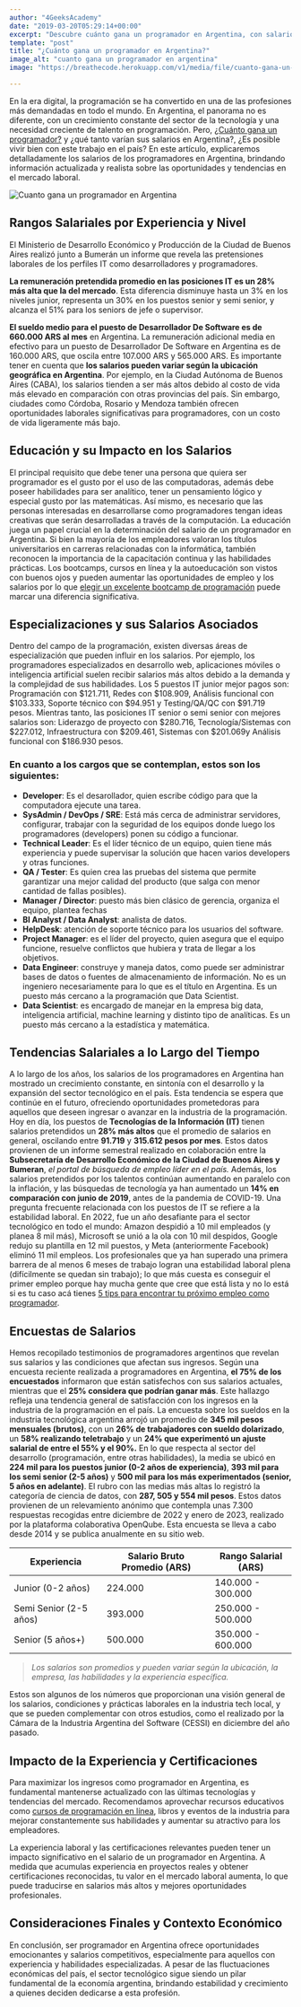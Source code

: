 ```yaml
---
author: "4GeeksAcademy"
date: "2019-03-20T05:29:14+00:00"
excerpt: "Descubre cuánto gana un programador en Argentina, con salarios promedio de 660.000 ARS y un crecimiento constante en el sector tecnológico. Conoce las tendencias y oportunidades en el mercado laboral de programación."
template: "post" 
title: "¿Cuánto gana un programador en Argentina?"
image_alt: "cuanto gana un programador en argentina"
image: "https://breathecode.herokuapp.com/v1/media/file/cuanto-gana-un-programador-jpg"

---
```


En la era digital, la programación se ha convertido en una de las profesiones más demandadas en todo el mundo. En Argentina, el panorama no es diferente, con un crecimiento constante del sector de la tecnología y una necesidad creciente de talento en programación. Pero, [¿Cuánto gana un programador?](https://4geeksacademy.com/es/cuanto-gana-un-programador/cuanto-gana-un-programador) y ¿qué tanto varían sus salarios en Argentina?, ¿Es posible vivir bien con este trabajo en el país? En este artículo, explicaremos detalladamente los salarios de los programadores en Argentina, brindando información actualizada y realista sobre las oportunidades y tendencias en el mercado laboral.

![Cuanto gana un programador en Argentina](https://breathecode.herokuapp.com/v1/media/file/argentina-background-post-jpg?width=400 "Cuanto gana un programador en Argentina")

## Rangos Salariales por Experiencia y Nivel
El Ministerio de Desarrollo Económico y Producción de la Ciudad de Buenos Aires realizó junto a Bumerán un informe que revela las pretensiones laborales de los perfiles IT como desarrolladores y programadores.

**La remuneración pretendida promedio en las posiciones IT es un 28% más alta que la del mercado**. 
Esta diferencia disminuye hasta un 3% en los niveles junior, representa un 30% en los puestos senior y semi senior, y alcanza el 51% para los seniors de jefe o supervisor.

**El sueldo medio para el puesto de Desarrollador De Software es de 660.000 ARS al mes** en Argentina. La remuneración adicional media en efectivo para un puesto de Desarrollador De Software en Argentina es de 160.000 ARS, que oscila entre 107.000 ARS y 565.000 ARS.
Es importante tener en cuenta que **los salarios pueden variar según la ubicación geográfica en Argentina**. Por ejemplo, en la Ciudad Autónoma de Buenos Aires (CABA), los salarios tienden a ser más altos debido al costo de vida más elevado en comparación con otras provincias del país. Sin embargo, ciudades como Córdoba, Rosario y Mendoza también ofrecen oportunidades laborales significativas para programadores, con un costo de vida ligeramente más bajo.
 
## Educación y su Impacto en los Salarios
El principal requisito que debe tener una persona que quiera ser programador es el gusto por el uso de las computadoras, además debe poseer habilidades para ser analítico, tener un pensamiento lógico y especial gusto por las matemáticas. Así mismo, es necesario que las personas interesadas en desarrollarse como programadores tengan ideas creativas que serán desarrolladas a través de la computación.
La educación juega un papel crucial en la determinación del salario de un programador en Argentina. Si bien la mayoría de los empleadores valoran los títulos universitarios en carreras relacionadas con la informática, también reconocen la importancia de la capacitación continua y las habilidades prácticas. Los bootcamps, cursos en línea y la autoeducación son vistos con buenos ojos y pueden aumentar las oportunidades de empleo y los salarios por lo que [elegir un excelente bootcamp de programación](https://4geeksacademy.com/es/bootcamp-de-programacion/bootcamp-de-programacion) puede marcar una diferencia significativa.
 
 
## Especializaciones y sus Salarios Asociados
Dentro del campo de la programación, existen diversas áreas de especialización que pueden influir en los salarios. Por ejemplo, los programadores especializados en desarrollo web, aplicaciones móviles o inteligencia artificial suelen recibir salarios más altos debido a la demanda y la complejidad de sus habilidades.
Los 5 puestos IT junior mejor pagos son: Programación con $121.711, Redes con $108.909, Análisis funcional con $103.333, Soporte técnico con $94.951 y Testing/QA/QC con $91.719 pesos.
Mientras tanto, las posiciones IT senior o semi senior con mejores salarios son: Liderazgo de proyecto con $280.716, Tecnología/Sistemas con $227.012, Infraestructura con $209.461, Sistemas con $201.069y Análisis funcional con $186.930 pesos.
 
### En cuanto a los cargos que se contemplan, estos son los siguientes:

- **Developer**: Es el desarollador, quien escribe código para que la computadora ejecute una tarea.
- **SysAdmin / DevOps / SRE**: Está más cerca de administrar servidores, configurar, trabajar con la seguridad de los equipos donde luego los programadores (developers) ponen su código a funcionar.
- **Technical Leader**: Es el líder técnico de un equipo, quien tiene más experiencia y puede supervisar la solución que hacen varios developers y otras funciones.
- **QA / Tester**: Es quien crea las pruebas del sistema que permite garantizar una mejor calidad del producto (que salga con menor cantidad de fallas posibles).
- **Manager / Director**: puesto más bien clásico de gerencia, organiza el equipo, plantea fechas 
- **BI Analyst / Data Analyst**: analista de datos.
- **HelpDesk**: atención de soporte técnico para los usuarios del software.
- **Project Manager**: es el líder del proyecto, quien asegura que el equipo funcione, resuelve conflictos que hubiera y trata de llegar a los objetivos.
- **Data Engineer**: construye y maneja datos, como puede ser administrar bases de datos o fuentes de almacenamiento de información. No es un ingeniero necesariamente para lo que es el título en Argentina. Es un puesto más cercano a la programación que Data Scientist.
- **Data Scientist**: es encargado de manejar en la empresa big data, inteligencia artificial, machine learning y distinto tipo de analíticas. Es un puesto más cercano a la estadística y matemática.
 
## Tendencias Salariales a lo Largo del Tiempo

A lo largo de los años, los salarios de los programadores en Argentina han mostrado un crecimiento constante, en sintonía con el desarrollo y la expansión del sector tecnológico en el país. Esta tendencia se espera que continúe en el futuro, ofreciendo oportunidades prometedoras para aquellos que deseen ingresar o avanzar en la industria de la programación.
Hoy en día, los puestos de **Tecnologías de la Información (IT)** tienen salarios pretendidos un **28% más altos** que el promedio de salarios en general, oscilando entre **91.719** y **315.612 pesos por mes**. Estos datos provienen de un informe semestral realizado en colaboración entre la **Subsecretaría de Desarrollo Económico de la Ciudad de Buenos Aires y Bumeran**, *el portal de búsqueda de empleo líder en el país.*
Además, los salarios pretendidos por los talentos continúan aumentando en paralelo con la inflación, y las búsquedas de tecnología ya han aumentado un **14% en comparación con junio de 2019**, antes de la pandemia de COVID-19.
Una pregunta frecuente relacionada con los puestos de IT se refiere a la estabilidad laboral. En 2022, fue un año desafiante para el sector tecnológico en todo el mundo: Amazon despidió a 10 mil empleados (y planea 8 mil más), Microsoft se unió a la ola con 10 mil despidos, Google redujo su plantilla en 12 mil puestos, y Meta (anteriormente Facebook) eliminó 11 mil empleos.
Los profesionales que ya han superado una primera barrera de al menos 6 meses de trabajo logran una estabilidad laboral plena (difícilmente se quedan sin trabajo); lo que más cuesta es conseguir el primer empleo porque hay mucha gente que cree que está lista y no lo está si es tu caso acá tienes [5 tips para encontrar tu próximo empleo como programador](https://4geeksacademy.com/es/cuanto-gana-un-programador/tips-para-encontrar-trabajo).
 
## Encuestas de Salarios
Hemos recopilado testimonios de programadores argentinos que revelan sus salarios y las condiciones que afectan sus ingresos. Según una encuesta reciente realizada a programadores en Argentina, **el 75% de los encuestados** informaron que están satisfechos con sus salarios actuales, mientras que el **25% considera que podrían ganar más**. Este hallazgo refleja una tendencia general de satisfacción con los ingresos en la industria de la programación en el país.
La encuesta sobre los sueldos en la industria tecnológica argentina arrojó un promedio de **345 mil pesos mensuales (brutos)**, con un **26% de trabajadores con sueldo dolarizado**, un **58% realizando teletrabajo** y un **24% que experimentó un ajuste salarial de entre el 55% y el 90%.**
En lo que respecta al sector del desarrollo (programación, entre otras habilidades), la media se ubicó en **224 mil para los puestos junior (0-2 años de experiencia)**, **393 mil para los semi senior (2-5 años)** y **500 mil para los más experimentados (senior, 5 años en adelante)**. El rubro con las medias más altas lo registró la categoría de ciencia de datos, con **287, 505 y 554 mil pesos**.
Estos datos provienen de un relevamiento anónimo que contempla unas 7.300 respuestas recogidas entre diciembre de 2022 y enero de 2023, realizado por la plataforma colaborativa OpenQube. Esta encuesta se lleva a cabo desde 2014 y se publica anualmente en su sitio web.


| Experiencia | Salario Bruto Promedio (ARS) | Rango Salarial (ARS) |
|---|---|---|
| Junior (0-2 años) | 224.000 | 140.000 - 300.000 |
| Semi Senior (2-5 años) | 393.000 | 250.000 - 500.000 |
| Senior (5 años+) | 500.000 | 350.000 - 600.000 |

>  *Los salarios son promedios y pueden variar según la ubicación, la empresa, las habilidades y la experiencia específica.*

Estos son algunos de los números que proporcionan una visión general de los salarios, condiciones y prácticas laborales en la industria tech local, y que se pueden complementar con otros estudios, como el realizado por la Cámara de la Industria Argentina del Software (CESSI) en diciembre del año pasado.
 
## Impacto de la Experiencia y Certificaciones
Para maximizar los ingresos como programador en Argentina, es fundamental mantenerse actualizado con las últimas tecnologías y tendencias del mercado. Recomendamos aprovechar recursos educativos como [cursos de programación en línea](https://4geeksacademy.com/es/coding-campus/bootcamp-programacion-argentina-buenos-aires), libros y eventos de la industria para mejorar constantemente sus habilidades y aumentar su atractivo para los empleadores.

La experiencia laboral y las certificaciones relevantes pueden tener un impacto significativo en el salario de un programador en Argentina. A medida que acumulas experiencia en proyectos reales y obtener certificaciones reconocidas, tu valor en el mercado laboral aumenta, lo que puede traducirse en salarios más altos y mejores oportunidades profesionales.
 
## Consideraciones Finales y Contexto Económico

En conclusión, ser programador en Argentina ofrece oportunidades emocionantes y salarios competitivos, especialmente para aquellos con experiencia y habilidades especializadas. A pesar de las fluctuaciones económicas del país, el sector tecnológico sigue siendo un pilar fundamental de la economía argentina, brindando estabilidad y crecimiento a quienes deciden dedicarse a esta profesión.

<call-to-action button_text="¡Contáctanos!" button_link="https://4geeksacademy.com/es/coding-campus/bootcamp-programacion-argentina-buenos-aires" background="rgba(0, 151, 205, 0.15)" title="Si estás interesado en comenzar una carrera en programación o mejorar tus habilidades existentes" text="Te invito a explorar nuestras opciones de capacitación y desarrollo profesional en 4Geeks. ¡Contáctanos hoy mismo para obtener más información y dar el primer paso hacia una carrera emocionante en tecnología y programación!"></call-to-action>

